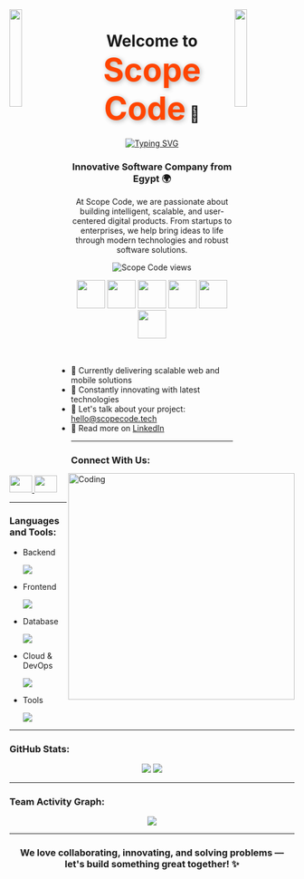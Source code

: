 <img align="left" src="https://user-images.githubusercontent.com/65187002/144930161-2f783401-8d27-4fdf-a2f7-cc0ba32f1f1f.gif" width="21%" style="display:inline;">
<img align="right" src="https://user-images.githubusercontent.com/65187002/144930161-2f783401-8d27-4fdf-a2f7-cc0ba32f1f1f.gif" width="21%" style="display:inline;">

<h1 align="center">Welcome to <span style="color:#FF4500; font-size: 2em; font-weight: bold; text-shadow: 2px 2px 8px rgba(0, 0, 0, 0.3);">Scope Code</span> 🚀</h1>

<p align="center">
  <a href="https://github.com/scopecode" target="_blank">
    <img src="https://readme-typing-svg.herokuapp.com?font=Fira+Code&weight=600&size=22&pause=1000&color=00F75F&center=true&width=500&lines=Custom+Software+Solutions;Full-Stack+Development;UI%2FUX+Design+Experts;Cloud+&+DevOps+Services;Your+Tech+Partner" alt="Typing SVG">
  </a>
</p>

<h3 align="center">Innovative Software Company from Egypt 🌍</h3>

<p align="center">
  At Scope Code, we are passionate about building intelligent, scalable, and user-centered digital products. From startups to enterprises, we help bring ideas to life through modern technologies and robust software solutions.
</p>

<p align="center">
  <img src="https://komarev.com/ghpvc/?username=scopecode&label=Visitors&color=0e75b6&style=flat" alt="Scope Code views" />
</p>

<div align="center">
  <img src="https://techstack-generator.vercel.app/js-icon.svg" width="50" height="50" />
  <img src="https://techstack-generator.vercel.app/react-icon.svg" width="50" height="50" />
  <img src="https://techstack-generator.vercel.app/nodejs-icon.svg" width="50" height="50" />
  <img src="https://techstack-generator.vercel.app/docker-icon.svg" width="50" height="50" />
  <img src="https://techstack-generator.vercel.app/aws-icon.svg" width="50" height="50" />
  <img src="https://techstack-generator.vercel.app/mysql-icon.svg" width="50" height="50" />
</div>

<img align="right" alt="Coding" width="400" src="https://user-images.githubusercontent.com/74038190/229223263-cf2e4b07-2615-4f87-9c38-e37600f8381a.gif">
<br><br>

- 🔭 Currently delivering scalable web and mobile solutions  
- 🌱 Constantly innovating with latest technologies  
- 💬 Let's talk about your project: [hello@scopecode.tech](mailto:hello@scopecode.tech)  
- 📄 Read more on [LinkedIn](https://www.linkedin.com/company/scope-code)

---

<h3 align="left">Connect With Us:</h3>
<p align="left">
  <a href="https://www.linkedin.com/company/scope-code/" target="blank">
    <img src="https://raw.githubusercontent.com/rahuldkjain/github-profile-readme-generator/master/src/images/icons/Social/linked-in-alt.svg" height="30" width="40" />
  </a>
  <a href="https://www.facebook.com/scopecodetech" target="blank">
    <img src="https://raw.githubusercontent.com/rahuldkjain/github-profile-readme-generator/master/src/images/icons/Social/facebook.svg" height="30" width="40" />
  </a>
</p>

---

<h3 align="left">Languages and Tools:</h3>

- Backend  
  <p align="left">
    <img src="https://skillicons.dev/icons?i=nodejs,express,python" />
  </p>

- Frontend  
  <p align="left">
    <img src="https://skillicons.dev/icons?i=react,nextjs,ts,js,redux,tailwind,html,css" />
  </p>

- Database  
  <p align="left">
    <img src="https://skillicons.dev/icons?i=mongodb,mysql,postgres" />
  </p>

- Cloud & DevOps  
  <p align="left">
    <img src="https://skillicons.dev/icons?i=aws,docker,gcp,vercel" />
  </p>

- Tools  
  <p align="left">
    <img src="https://skillicons.dev/icons?i=git,github,figma,xd,vscode,postman" />
  </p>

---

<h3 align="left">GitHub Stats:</h3>
<div align="center">
  <img src="https://github-readme-stats.vercel.app/api?username=scopecode&theme=midnight-purple&show_icons=true" />
  <img src="https://streak-stats.demolab.com?user=scopecode&theme=midnight-purple" />
</div>

---

<h3 align="left">Team Activity Graph:</h3>
<div align="center">
  <img src="https://github-readme-activity-graph.vercel.app/graph?username=scopecode&theme=react-dark&area=true" />
</div>

---

<h3 align="center">We love collaborating, innovating, and solving problems — let's build something great together! ✨</h3>
